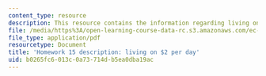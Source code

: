 ```yaml
---
content_type: resource
description: This resource contains the information regarding living on $2 per day.
file: /media/https%3A/open-learning-course-data-rc.s3.amazonaws.com/ec-701j-d-lab-i-development-fall-2009/b0265fc6013c0a73714db5ea0dba19ac_MITEC_701JF09_hw15.pdf
file_type: application/pdf
resourcetype: Document
title: 'Homework 15 description: living on $2 per day'
uid: b0265fc6-013c-0a73-714d-b5ea0dba19ac
---
```

